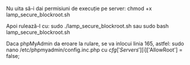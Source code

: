 Nu uita să-i dai permisiuni de execuție pe server:
chmod +x lamp_secure_blockroot.sh

Apoi rulează-l cu:
sudo ./lamp_secure_blockroot.sh
sau
sudo bash lamp_secure_blockroot.sh

Daca phpMyAdmin da eroare la rulare, se va inlocui linia 165, astfel: sudo nano /etc/phpmyadmin/config.inc.php
cu
$cfg['Servers'][$i]['AllowRoot'] = false;

